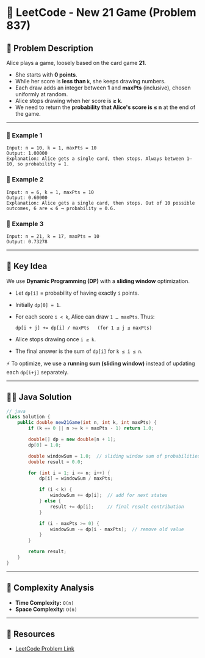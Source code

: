 
# 🎲 LeetCode - New 21 Game (Problem 837)

## 📌 Problem Description
Alice plays a game, loosely based on the card game **21**.

- She starts with **0 points**.
- While her score is **less than `k`**, she keeps drawing numbers.
- Each draw adds an integer between **1** and **maxPts** (inclusive), chosen uniformly at random.
- Alice stops drawing when her score is **≥ k**.
- We need to return the **probability that Alice's score is ≤ n** at the end of the game.

---

### 🔹 Example 1
```text
Input: n = 10, k = 1, maxPts = 10
Output: 1.00000
Explanation: Alice gets a single card, then stops. Always between 1–10, so probability = 1.
````

### 🔹 Example 2

```text
Input: n = 6, k = 1, maxPts = 10
Output: 0.60000
Explanation: Alice gets a single card, then stops. Out of 10 possible outcomes, 6 are ≤ 6 → probability = 0.6.
```

### 🔹 Example 3

```text
Input: n = 21, k = 17, maxPts = 10
Output: 0.73278
```

---

## 🔑 Key Idea

We use **Dynamic Programming (DP)** with a **sliding window** optimization.

* Let `dp[i]` = probability of having exactly `i` points.
* Initially `dp[0] = 1`.
* For each score `i < k`, Alice can draw `1 … maxPts`.
  Thus:

  ```
  dp[i + j] += dp[i] / maxPts   (for 1 ≤ j ≤ maxPts)
  ```
* Alice stops drawing once `i ≥ k`.
* The final answer is the sum of `dp[i]` for `k ≤ i ≤ n`.

⚡ To optimize, we use a **running sum (sliding window)** instead of updating each `dp[i+j]` separately.

---

## 🧑‍💻 Java Solution

```java
// java
class Solution {
    public double new21Game(int n, int k, int maxPts) {
        if (k == 0 || n >= k + maxPts - 1) return 1.0;

        double[] dp = new double[n + 1];
        dp[0] = 1.0;

        double windowSum = 1.0;  // sliding window sum of probabilities
        double result = 0.0;

        for (int i = 1; i <= n; i++) {
            dp[i] = windowSum / maxPts;

            if (i < k) {
                windowSum += dp[i];  // add for next states
            } else {
                result += dp[i];     // final result contribution
            }

            if (i - maxPts >= 0) {
                windowSum -= dp[i - maxPts];  // remove old value
            }
        }

        return result;
    }
}
```

---

## 📝 Complexity Analysis

* **Time Complexity:** `O(n)`
* **Space Complexity:** `O(n)`

---

## 🔗 Resources

* [LeetCode Problem Link](https://leetcode.com/problems/new-21-game/description/?envType=daily-question&envId=2025-08-17)
